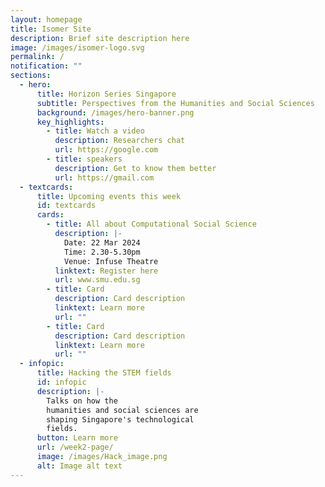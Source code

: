 ```yaml
---
layout: homepage
title: Isomer Site
description: Brief site description here
image: /images/isomer-logo.svg
permalink: /
notification: ""
sections:
  - hero:
      title: Horizon Series Singapore
      subtitle: Perspectives from the Humanities and Social Sciences
      background: /images/hero-banner.png
      key_highlights:
        - title: Watch a video
          description: Researchers chat
          url: https://google.com
        - title: speakers
          description: Get to know them better
          url: https://gmail.com
  - textcards:
      title: Upcoming events this week
      id: textcards
      cards:
        - title: All about Computational Social Science
          description: |-
            Date: 22 Mar 2024
            Time: 2.30-5.30pm
            Venue: Infuse Theatre
          linktext: Register here
          url: www.smu.edu.sg
        - title: Card
          description: Card description
          linktext: Learn more
          url: ""
        - title: Card
          description: Card description
          linktext: Learn more
          url: ""
  - infopic:
      title: Hacking the STEM fields
      id: infopic
      description: |-
        Talks on how the
        humanities and social sciences are
        shaping Singapore's technological
        fields.
      button: Learn more
      url: /week2-page/
      image: /images/Hack_image.png
      alt: Image alt text
---
```

